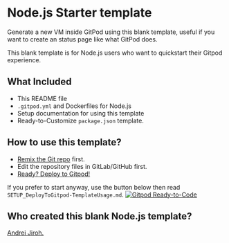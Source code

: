 # Node.js Starter template
Generate a new VM inside GitPod using this blank template, useful if you want to create an status page like what GitPod does.

This blank template is for Node.js users who want to quickstart their Gitpod experience.

## What Included
* This README file
* `.gitpod.yml` and Dockerfiles for Node.js
* Setup documentation for using this template
* Ready-to-Customize `package.json` template.

## How to use this template?
* [Remix the Git repo](https://gitlab.com/deploy2gitpod-templates/nodejs-starter) first.
* Edit the repository files in GitLab/GitHub first.
* [Ready? Deploy to Gitpod!](https://gitpod.io/#https://gitlab.com/deploy2gitpod-templates/nodejs-starter)

If you prefer to start anyway, use the button below then read `SETUP_DeployToGitpod-TemplateUsage.md`.
[![Gitpod Ready-to-Code](https://img.shields.io/badge/Gitpod-Ready--to--Code-blue?logo=gitpod)](https://gitpod.io/#https://github.com/RecapTime/fluffy-train) 
## Who created this blank Node.js template?
[Andrei Jiroh.](https://github.com/AndreiJirohHaliliDev2006)